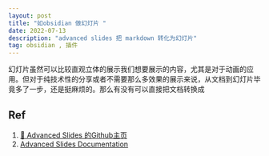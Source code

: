 ```yaml
---
layout: post
title: "如obsidian 做幻灯片 "
date: 2022-07-13
description: "advanced slides 把 markdown 转化为幻灯片"
tag: obsidian , 插件
---       
```


幻灯片虽然可以比较直观立体的展示我们想要展示的内容，尤其是对于动画的应用。但对于纯技术性的分享或者不需要那么多效果的展示来说，从文档到幻灯片毕竟多了一步，还是挺麻烦的。那么有没有可以直接把文档转换成







##  Ref  
1. [🚀 Advanced Slides 的Github主页](https://github.com/MSzturc/obsidian-advanced-slides)  
2. [Advanced Slides Documentation](https://mszturc.github.io/obsidian-advanced-slides/)
